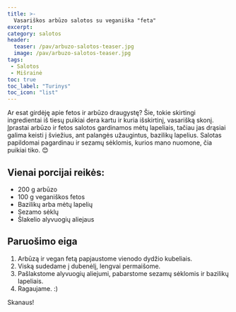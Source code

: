 ```yaml
---
title: >-
  Vasariškos arbūzo salotos su veganiška "feta"
excerpt:
category: salotos
header:
  teaser: /pav/arbuzo-salotos-teaser.jpg
  image: /pav/arbuzo-salotos-teaser.jpg
tags:
 - Salotos
 - Mišrainė
toc: true
toc_label: "Turinys"
toc_icon: "list"
---
```


Ar esat girdėję apie fetos ir arbūzo draugystę? 
Šie, tokie skirtingi ingredientai iš tiesų puikiai dera kartu ir kuria išskirtinį, vasarišką skonį.
Įprastai arbūzo ir fetos salotos gardinamos mėtų lapeliais, tačiau jas drąsiai galima keisti į šviežius, ant palangės užaugintus, bazilikų lapelius. Salotas papildomai pagardinau ir sezamų sėklomis, kurios mano nuomone, čia puikiai tiko. 😊

## Vienai porcijai reikės:

* 200 g arbūzo
* 100 g veganiškos fetos
* Bazilikų arba mėtų lapelių
* Sezamo sėklų
* Šlakelio alyvuogių aliejaus

## Paruošimo eiga

1. Arbūzą ir vegan fetą papjaustome vienodo dydžio kubeliais.
2. Viską sudedame į dubenėlį, lengvai permaišome.
3. Pašlakstome alyvuogių aliejumi, pabarstome sezamų sėklomis ir bazilikų lapeliais.
4. Ragaujame. :)

Skanaus!